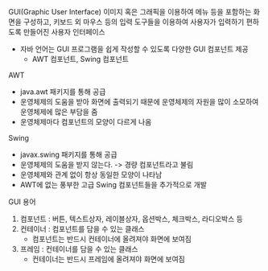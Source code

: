 ﻿GUI(Graphic User Interface)
이미지 혹은 그래픽을 이용하여 메뉴 등을 포함하는 화면을 구성하고, 키보드 외 마우스 등의 입력 도구들을 이용하여 사용자가 입력하기 편하도록 만들어진 사용자 인터페이스

- 자바 언어는 GUI 프로그램을 쉽게 작성할 수 있도록 다양한 GUI 컴포넌트 제공
	- AWT 컴포넌트, Swing 컴포넌트

AWT

- java.awt 패키지를 통해 공급
- 운영체제의 도움을 받아 화면에 출력되기 때문에 운영체제의 자원을 많이 소모하여 운영체제에 많은 부담을 줌
- 운영체제마다 컴포넌트의 모양이 다르게 나옴

Swing

- javax.swing 패키지를 통해 공급
- 운영체제의 도움을 받지 않는다. -> 경량 컴포넌트라고 불림
- 운영체제와 관계 없이 항상 동일한 모양이 나타남
- AWT에 없는 풍부한 고급 Swing 컴포넌트들을 추가적으로 개발

GUI 용어
1. 컴포넌트 : 버튼, 텍스트상자, 레이블상자, 옵션박스, 체크박스, 라디오박스 등 
2. 컨테이너 : 컴포넌트를 담을 수 있는 클래스
	-	컴포넌트는 반드시 컨테이너에 올려져야 화면에 보여짐
3. 프레임 :  컨테이너를 담을 수 있는 클래스
	-	컨테이너는 반드시 프레임에 올려져야 화면에 보여짐
